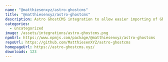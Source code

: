 ```yaml
---
name: "@matthiesenxyz/astro-ghostcms"
title: "@matthiesenxyz/astro-ghostcms"
description: Astro GhostCMS integration to allow easier importing of GhostCMS Content
categories:
  - uncategorized
image: /assets/integrations/astro-ghostcms.png
npmUrl: https://www.npmjs.com/package/@matthiesenxyz/astro-ghostcms
repoUrl: https://github.com/MatthiesenXYZ/astro-ghostcms
homepageUrl: https://astro-ghostcms.xyz/
downloads: 123
---
```

